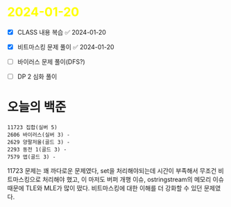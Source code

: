# <span style="color:yellow">2024-01-20</span>

- [x] CLASS 내용 복습 ✅ 2024-01-20
- [x] 비트마스킹 문제 풀이 ✅ 2024-01-20
- [ ] 바이러스 문제 풀이(DFS?)
- [ ] DP 2 심화 풀이


# 오늘의 백준
```
11723 집합(실버 5)
2606 바이러스(실버 3) -
2629 양팔저울(골드 3) -
2293 동전 1(골드 3) -
7579 앱(골드 3) -
```

11723 문제는 꽤 까다로운 문제였다, set을 처리해야되는데 시간이 부족해서 무조건 비트마스킹으로 처리해야 했고, 이 마저도 버퍼 개행 이슈, ostringstream의 메모리 이슈때문에 TLE와 MLE가 많이 떴다.
비트마스킹에 대한 이해를 더 강화할 수 있던 문제였다.


